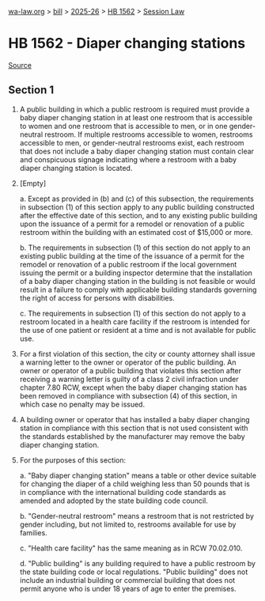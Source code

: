 [wa-law.org](/) > [bill](/bill/) > [2025-26](/bill/2025-26/) > [HB 1562](/bill/2025-26/hb/1562/) > [Session Law](/bill/2025-26/hb/1562/S.SL/)

# HB 1562 - Diaper changing stations

[Source](http://lawfilesext.leg.wa.gov/biennium/2025-26/Pdf/Bills/Session%20Laws/House/1562-S.SL.pdf)

## Section 1
1. A public building in which a public restroom is required must provide a baby diaper changing station in at least one restroom that is accessible to women and one restroom that is accessible to men, or in one gender-neutral restroom. If multiple restrooms accessible to women, restrooms accessible to men, or gender-neutral restrooms exist, each restroom that does not include a baby diaper changing station must contain clear and conspicuous signage indicating where a restroom with a baby diaper changing station is located.

2. [Empty]

    a. Except as provided in (b) and (c) of this subsection, the requirements in subsection (1) of this section apply to any public building constructed after the effective date of this section, and to any existing public building upon the issuance of a permit for a remodel or renovation of a public restroom within the building with an estimated cost of $15,000 or more.

    b. The requirements in subsection (1) of this section do not apply to an existing public building at the time of the issuance of a permit for the remodel or renovation of a public restroom if the local government issuing the permit or a building inspector determine that the installation of a baby diaper changing station in the building is not feasible or would result in a failure to comply with applicable building standards governing the right of access for persons with disabilities.

    c. The requirements in subsection (1) of this section do not apply to a restroom located in a health care facility if the restroom is intended for the use of one patient or resident at a time and is not available for public use.

3. For a first violation of this section, the city or county attorney shall issue a warning letter to the owner or operator of the public building. An owner or operator of a public building that violates this section after receiving a warning letter is guilty of a class 2 civil infraction under chapter 7.80 RCW, except when the baby diaper changing station has been removed in compliance with subsection (4) of this section, in which case no penalty may be issued.

4. A building owner or operator that has installed a baby diaper changing station in compliance with this section that is not used consistent with the standards established by the manufacturer may remove the baby diaper changing station.

5. For the purposes of this section:

    a. "Baby diaper changing station" means a table or other device suitable for changing the diaper of a child weighing less than 50 pounds that is in compliance with the international building code standards as amended and adopted by the state building code council.

    b. "Gender-neutral restroom" means a restroom that is not restricted by gender including, but not limited to, restrooms available for use by families.

    c. "Health care facility" has the same meaning as in RCW 70.02.010.

    d. "Public building" is any building required to have a public restroom by the state building code or local regulations. "Public building" does not include an industrial building or commercial building that does not permit anyone who is under 18 years of age to enter the premises.
